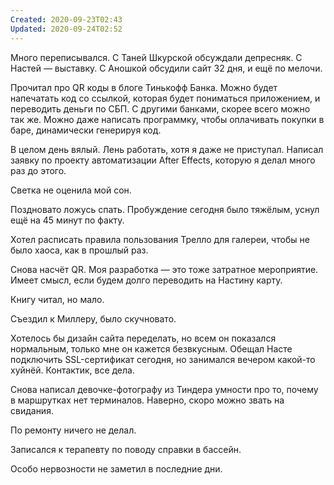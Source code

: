 ```yaml
---
Created: 2020-09-23T02:43
Updated: 2020-09-24T02:52
---
```

Много переписывался. С Таней Шкурской обсуждали депресняк. С Настей — выставку. С Аношкой обсудили сайт 32 дня, и ещё по мелочи.

Прочитал про QR коды в блоге Тинькофф Банка. Можно будет напечатать код со ссылкой, которая будет пониматься приложением, и переводить деньги по СБП. С другими банками, скорее всего можно так же. Можно даже написать программку, чтобы оплачивать покупки в баре, динамически генерируя код.

В целом день вялый. Лень работать, хотя я даже не приступал. Написал заявку по проекту автоматизации After Effects, которую я делал много раз до этого.

Светка не оценила мой сон.

Поздновато ложусь спать. Пробуждение сегодня было тяжёлым, уснул ещё на 45 минут по факту.

Хотел расписать правила пользования Трелло для галереи, чтобы не было хаоса, как в прошлый раз.

Снова насчёт QR. Моя разработка — это тоже затратное мероприятие. Имеет смысл, если будем долго переводить на Настину карту.

Книгу читал, но мало.

Съездил к Миллеру, было скучновато.

Хотелось бы дизайн сайта переделать, но всем он показался нормальным, только мне он кажется безвкусным. Обещал Насте подключить SSL-сертификат сегодня, но занимался вечером какой-то хуйнёй. Контактик, все дела.

Снова написал девочке-фотографу из Тиндера умности про то, почему в маршрутках нет терминалов. Наверно, скоро можно звать на свидания.

По ремонту ничего не делал.

Записался к терапевту по поводу справки в бассейн.

Особо нервозности не заметил в последние дни.